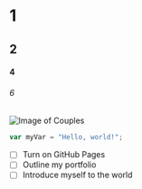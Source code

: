 # 1
## 2
#### 4
###### 6
![Image of Couples](https://play-lh.googleusercontent.com/1S-8M0XZYOttOJn0tv0Esb6gLdtGqsAyJxU0uOdcZJPepIpAXoE6VCvqO5d3JFsCNg)
``` javascript
var myVar = "Hello, world!";
```
- [ ] Turn on GitHub Pages
- [ ] Outline my portfolio
- [ ] Introduce myself to the world
